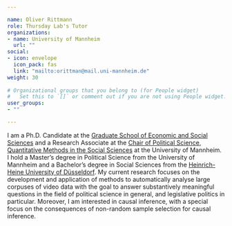 ```yaml
---

name: Oliver Rittmann
role: Thursday Lab's Tutor
organizations:
- name: University of Mannheim 
  url: ""
social:
- icon: envelope
  icon_pack: fas
  link: "mailto:orittman@mail.uni-mannheim.de"
weight: 30
  
# Organizational groups that you belong to (for People widget)
#   Set this to `[]` or comment out if you are not using People widget.  
user_groups:
- ""

---
```


I am a Ph.D. Candidate at the [Graduate School of Economic and Social Sciences](https://gess.uni-mannheim.de) and a Research Associate at the [Chair of Political Science, Quantitative Methods in the Social Sciences](https://www.sowi.uni-mannheim.de/gschwend/) at the University of Mannheim. I hold a Master’s degree in Political Science from the University of Mannheim and a Bachelor’s degree in Social Sciences from the [Heinrich-Heine University of Düsseldorf](https://www.hhu.de). My current research focuses on the development and application of methods to automatically analyse large corpuses of video data with the goal to answer substantively meaningful questions in the field of political science in general, and legislative politics in particular. Moreover, I am interested in causal inference, with a special focus on the consequences of non-random sample selection for causal inference.
